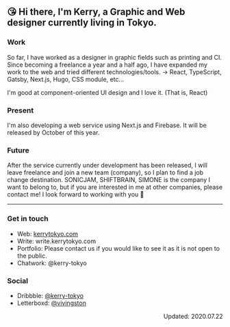 ## 😘 Hi there, I'm Kerry, a Graphic and Web designer currently living in Tokyo.

### Work
So far, I have worked as a designer in graphic fields such as printing and CI. Since becoming a freelance a year and a half ago, I have expanded my work to the web and tried different technologies/tools. → React, TypeScript, Gatsby, Next.js, Hugo, CSS module, etc...

I'm good at component-oriented UI design and I love it. (That is, React)

### Present 
I'm also developing a web service using Next.js and Firebase. It will be released by October of this year.

### Future 
After the service currently under development has been released, I will leave freelance and join a new team (company), so I plan to find a job change destination.
SONICJAM, SHIFTBRAIN, SIMONE is the company I want to belong to, but if you are interested in me at other companies, please contact me!
I look forward to working with you 🤝

---

### Get in touch
- Web: [kerrytokyo.com](https://kerrytokyo.com/)
- Write: write.kerrytokyo.com
- Portfolio: Please contact us if you would like to see it as it is not open to the public.
- Chatwork: @kerry-tokyo

### Social
- Dribbble: [@kerry-tokyo](https://dribbble.com/kerry-tokyo)
- Letterboxd: [@vivingston](https://letterboxd.com/vivingston/)

<p align="right">Updated: 2020.07.22</p>

